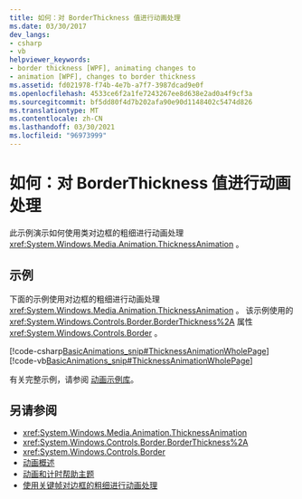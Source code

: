 ```yaml
---
title: 如何：对 BorderThickness 值进行动画处理
ms.date: 03/30/2017
dev_langs:
- csharp
- vb
helpviewer_keywords:
- border thickness [WPF], animating changes to
- animation [WPF], changes to border thickness
ms.assetid: fd021978-f74b-4e7b-a7f7-3987dcad9e0f
ms.openlocfilehash: 4533ce6f2a1fe7243267ee8d638e2ad0a4f9cf3a
ms.sourcegitcommit: bf5dd80f4d7b202afa90e90d1148402c5474d826
ms.translationtype: MT
ms.contentlocale: zh-CN
ms.lasthandoff: 03/30/2021
ms.locfileid: "96973999"
---
```

# <a name="how-to-animate-a-borderthickness-value"></a>如何：对 BorderThickness 值进行动画处理
此示例演示如何使用类对边框的粗细进行动画处理 <xref:System.Windows.Media.Animation.ThicknessAnimation> 。  
  
## <a name="example"></a>示例  
 下面的示例使用对边框的粗细进行动画处理 <xref:System.Windows.Media.Animation.ThicknessAnimation> 。 该示例使用的 <xref:System.Windows.Controls.Border.BorderThickness%2A> 属性 <xref:System.Windows.Controls.Border> 。  
  
 [!code-csharp[BasicAnimations_snip#ThicknessAnimationWholePage](~/samples/snippets/csharp/VS_Snippets_Wpf/BasicAnimations_snip/CSharp/ThicknessAnimationExample.cs#thicknessanimationwholepage)]
 [!code-vb[BasicAnimations_snip#ThicknessAnimationWholePage](~/samples/snippets/visualbasic/VS_Snippets_Wpf/BasicAnimations_snip/VisualBasic/ThicknessAnimationExample.vb#thicknessanimationwholepage)]  
  
 有关完整示例，请参阅 [动画示例库](https://github.com/Microsoft/WPF-Samples/tree/master/Animation/AnimationExamples)。  
  
## <a name="see-also"></a>另请参阅

- <xref:System.Windows.Media.Animation.ThicknessAnimation>
- <xref:System.Windows.Controls.Border.BorderThickness%2A>
- <xref:System.Windows.Controls.Border>
- [动画概述](../graphics-multimedia/animation-overview.md)
- [动画和计时帮助主题](../graphics-multimedia/animation-and-timing-how-to-topics.md)
- [使用关键帧对边框的粗细进行动画处理](../graphics-multimedia/how-to-animate-the-thickness-of-a-border-by-using-key-frames.md)
